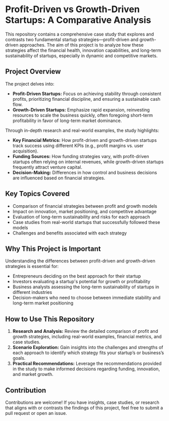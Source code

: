 # Profit-Driven vs Growth-Driven Startups: A Comparative Analysis

This repository contains a comprehensive case study that explores and contrasts two fundamental startup strategies—profit-driven and growth-driven approaches. The aim of this project is to analyze how these strategies affect the financial health, innovation capabilities, and long-term sustainability of startups, especially in dynamic and competitive markets.

## Project Overview

The project delves into:
- **Profit-Driven Startups:** Focus on achieving stability through consistent profits, prioritizing financial discipline, and ensuring a sustainable cash flow.
- **Growth-Driven Startups:** Emphasize rapid expansion, reinvesting resources to scale the business quickly, often foregoing short-term profitability in favor of long-term market dominance.

Through in-depth research and real-world examples, the study highlights:
- **Key Financial Metrics:** How profit-driven and growth-driven startups track success using different KPIs (e.g., profit margins vs. user acquisition).
- **Funding Sources:** How funding strategies vary, with profit-driven startups often relying on internal revenues, while growth-driven startups frequently attract venture capital.
- **Decision-Making:** Differences in how control and business decisions are influenced based on financial strategies.

## Key Topics Covered
- Comparison of financial strategies between profit and growth models
- Impact on innovation, market positioning, and competitive advantage
- Evaluation of long-term sustainability and risks for each approach
- Case studies from real-world startups that successfully followed these models
- Challenges and benefits associated with each strategy

## Why This Project is Important

Understanding the differences between profit-driven and growth-driven strategies is essential for:
- Entrepreneurs deciding on the best approach for their startup
- Investors evaluating a startup's potential for growth or profitability
- Business analysts assessing the long-term sustainability of startups in different industries
- Decision-makers who need to choose between immediate stability and long-term market positioning

## How to Use This Repository

1. **Research and Analysis:** Review the detailed comparison of profit and growth strategies, including real-world examples, financial metrics, and case studies.
2. **Scenario Exploration:** Gain insights into the challenges and strengths of each approach to identify which strategy fits your startup’s or business’s goals.
3. **Practical Recommendations:** Leverage the recommendations provided in the study to make informed decisions regarding funding, innovation, and market growth.

## Contribution

Contributions are welcome! If you have insights, case studies, or research that aligns with or contrasts the findings of this project, feel free to submit a pull request or open an issue.
